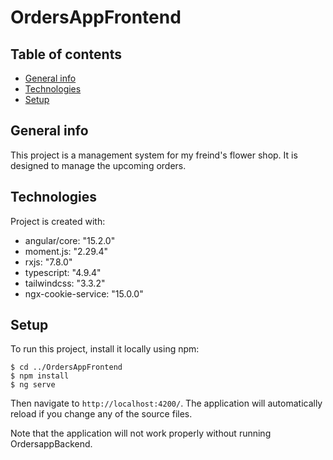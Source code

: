 # OrdersAppFrontend

## Table of contents
* [General info](#general-info)
* [Technologies](#technologies)
* [Setup](#setup)

## General info
This project is a management system for my freind's flower shop. It is designed to manage the upcoming orders. 
	
## Technologies
Project is created with:
* angular/core: "15.2.0"
* moment.js: "2.29.4"
* rxjs: "7.8.0"
* typescript: "4.9.4"
* tailwindcss: "3.3.2"
* ngx-cookie-service: "15.0.0"
	
## Setup
To run this project, install it locally using npm:

```
$ cd ../OrdersAppFrontend
$ npm install
$ ng serve
```
 Then navigate to `http://localhost:4200/`. The application will automatically reload if you change any of the source files.
 
 Note that the application will not work properly without running OrdersappBackend.
